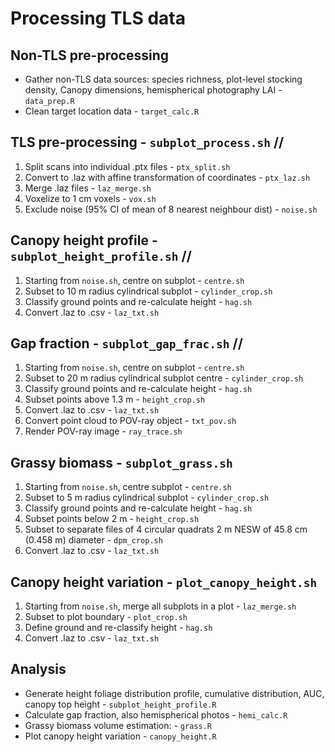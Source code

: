 # Processing TLS data

## Non-TLS pre-processing

* Gather non-TLS data sources: species richness, plot-level stocking density, Canopy dimensions, hemispherical photography LAI - `data_prep.R`
* Clean target location data - `target_calc.R`


## TLS pre-processing - `subplot_process.sh` //

1. Split scans into individual .ptx files - `ptx_split.sh`
2. Convert to .laz with affine transformation of coordinates - `ptx_laz.sh`
3. Merge .laz files - `laz_merge.sh`
4. Voxelize to 1 cm voxels - `vox.sh`
5. Exclude noise (95% CI of mean of 8 nearest neighbour dist) - `noise.sh` 


## Canopy height profile - `subplot_height_profile.sh` //

1. Starting from `noise.sh`, centre on subplot - `centre.sh`
2. Subset to 10 m radius cylindrical subplot - `cylinder_crop.sh`
3. Classify ground points and re-calculate height - `hag.sh`
4. Convert .laz to .csv - `laz_txt.sh`


## Gap fraction - `subplot_gap_frac.sh` //

1. Starting from `noise.sh`, centre on subplot - `centre.sh`
2. Subset to 20 m radius cylindrical subplot centre - `cylinder_crop.sh`
3. Classify ground points and re-calculate height - `hag.sh`
4. Subset points above 1.3 m - `height_crop.sh`
5. Convert .laz to .csv - `laz_txt.sh`
6. Convert point cloud to POV-ray object - `txt_pov.sh`
7. Render POV-ray image - `ray_trace.sh`


## Grassy biomass - `subplot_grass.sh` 

1. Starting from `noise.sh`, centre subplot - `centre.sh`
2. Subset to 5 m radius cylindrical subplot - `cylinder_crop.sh`
2. Classify ground points and re-calculate height - `hag.sh`
2. Subset points below 2 m - `height_crop.sh`
3. Subset to separate files of 4 circular quadrats 2 m NESW of 45.8 cm (0.458 m) diameter - `dpm_crop.sh`
4. Convert .laz to .csv - `laz_txt.sh`


## Canopy height variation - `plot_canopy_height.sh`

1. Starting from `noise.sh`, merge all subplots in a plot - `laz_merge.sh`
2. Subset to plot boundary - `plot_crop.sh`
3. Define ground and re-classify height - `hag.sh`
4. Convert .laz to .csv - `laz_txt.sh`


## Analysis

* Generate height foliage distribution profile, cumulative distribution, AUC, canopy top height - `subplot_height_profile.R`
* Calculate gap fraction, also hemispherical photos - `hemi_calc.R` 
* Grassy biomass volume estimation: - `grass.R`
* Plot canopy height variation - `canopy_height.R`
